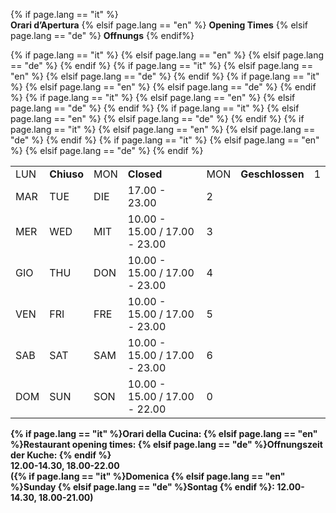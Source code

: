 {% if page.lang == "it" %}    
**Orari d’Apertura**
{% elsif page.lang == "en" %}
**Opening Times**
{% elsif page.lang == "de" %}
**Offnungs**
{% endif%}

<table id="opening_times" class="table">
	<tr>
		{% if page.lang == "it" %} 
			<td>LUN </td> 
			<td><strong>Chiuso</strong></td>
		{% elsif page.lang == "en" %} 
			<td>MON </td> 
			<td><strong>Closed</strong></td>
		{% elsif page.lang == "de" %} 
			<td>MON </td> 
			<td><strong>Geschlossen</strong></td>
		{% endif %}
		<td class="day">1</td>
	</tr>
	<tr>
		{% if page.lang == "it" %} <td>MAR   </td>{% elsif page.lang == "en" %} <td>TUE </td> {% elsif page.lang == "de" %} <td>DIE </td> {% endif %}
		<td>17.00 - 23.00</td>
		<td class="day">2</td>
	</tr>
	<tr>
		{% if page.lang == "it" %} <td>MER   </td>{% elsif page.lang == "en" %} <td>WED </td> {% elsif page.lang == "de" %} <td>MIT </td> {% endif %}
		<td>10.00 - 15.00 / 17.00 - 23.00</td>
		<td class="day">3</td>
	</tr>
	<tr>
		{% if page.lang == "it" %} <td>GIO   </td>{% elsif page.lang == "en" %} <td>THU </td> {% elsif page.lang == "de" %} <td>DON </td> {% endif %}
		<td>10.00 - 15.00 / 17.00 - 23.00</td>
		<td class="day">4</td>
	</tr>
	<tr>
		{% if page.lang == "it" %} <td>VEN   </td>{% elsif page.lang == "en" %} <td>FRI </td> {% elsif page.lang == "de" %} <td>FRE </td> {% endif %}
		<td>10.00 - 15.00 / 17.00 - 23.00</td>
		<td class="day">5</td>
	</tr>
	<tr>
		{% if page.lang == "it" %} <td>SAB   </td>{% elsif page.lang == "en" %} <td>SAT </td> {% elsif page.lang == "de" %} <td>SAM </td> {% endif %}
		<td>10.00 - 15.00 / 17.00 - 23.00</td>
		<td class="day">6</td>
	</tr>
	<tr>
		{% if page.lang == "it" %} <td>DOM   </td>{% elsif page.lang == "en" %} <td>SUN </td> {% elsif page.lang == "de" %} <td>SON </td> {% endif %}
		<td>10.00 - 15.00 / 17.00 - 22.00</td>
		<td class="day">0</td>
	</tr>
</table>

<div style="display:block">
<strong>
{% if page.lang == "it" %}Orari della Cucina:
{% elsif page.lang == "en" %}Restaurant opening times:
{% elsif page.lang == "de" %}Offnungszeit der Kuche:
{% endif %}

<br>
12.00-14.30, 18.00-22.00
<br>
({% if page.lang == "it" %}Domenica
{% elsif page.lang == "en" %}Sunday
{% elsif page.lang == "de" %}Sontag
{% endif %}: 12.00-14.30, 18.00-21.00)  
</div> 
<br>
</strong>
